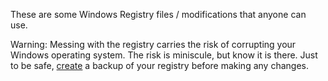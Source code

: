 These are some Windows Registry files / modifications that anyone can use.

Warning: Messing with the registry carries the risk of corrupting your Windows operating system. The risk is miniscule, but know it is there.
Just to be safe, [create](https://support.microsoft.com/en-us/topic/how-to-back-up-and-restore-the-registry-in-windows-855140ad-e318-2a13-2829-d428a2ab0692 "create title") a backup of your registry before making any changes.
